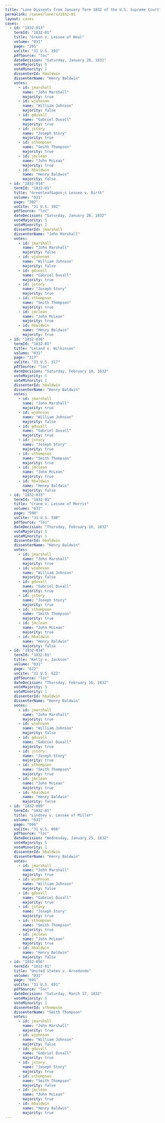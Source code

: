 ```yaml
---
title: "Lone Dissents from January Term 1832 of the U.S. Supreme Court"
permalink: /cases/loners/1832-01
layout: cases
cases:
  - id: "1832-013"
    termId: "1832-01"
    title: "Green v. Lessee of Neal"
    volume: "031"
    page: "291"
    usCite: "31 U.S. 291"
    pdfSource: "loc"
    dateDecision: "Saturday, January 28, 1832"
    voteMajority: 5
    voteMinority: 1
    dissenterId: hbaldwin
    dissenterName: "Henry Baldwin"
    votes:
      - id: jmarshall
        name: "John Marshall"
        majority: true
      - id: wjohnson
        name: "William Johnson"
        majority: false
      - id: gduvall
        name: "Gabriel Duvall"
        majority: true
      - id: jstory
        name: "Joseph Story"
        majority: true
      - id: sthompson
        name: "Smith Thompson"
        majority: true
      - id: jmclean
        name: "John McLean"
        majority: true
      - id: hbaldwin
        name: "Henry Baldwin"
        majority: false
  - id: "1832-014"
    termId: "1832-01"
    title: "Greenleaf&apos;s Lessee v. Birth"
    volume: "031"
    page: "302"
    usCite: "31 U.S. 302"
    pdfSource: "loc"
    dateDecision: "Saturday, January 28, 1832"
    voteMajority: 5
    voteMinority: 1
    dissenterId: jmarshall
    dissenterName: "John Marshall"
    votes:
      - id: jmarshall
        name: "John Marshall"
        majority: false
      - id: wjohnson
        name: "William Johnson"
        majority: false
      - id: gduvall
        name: "Gabriel Duvall"
        majority: true
      - id: jstory
        name: "Joseph Story"
        majority: true
      - id: sthompson
        name: "Smith Thompson"
        majority: true
      - id: jmclean
        name: "John McLean"
        majority: true
      - id: hbaldwin
        name: "Henry Baldwin"
        majority: true
  - id: "1832-036"
    termId: "1832-01"
    title: "Leland v. Wilkinson"
    volume: "031"
    page: "317"
    usCite: "31 U.S. 317"
    pdfSource: "loc"
    dateDecision: "Saturday, February 18, 1832"
    voteMajority: 5
    voteMinority: 1
    dissenterId: hbaldwin
    dissenterName: "Henry Baldwin"
    votes:
      - id: jmarshall
        name: "John Marshall"
        majority: true
      - id: wjohnson
        name: "William Johnson"
        majority: false
      - id: gduvall
        name: "Gabriel Duvall"
        majority: true
      - id: jstory
        name: "Joseph Story"
        majority: true
      - id: sthompson
        name: "Smith Thompson"
        majority: true
      - id: jmclean
        name: "John McLean"
        majority: true
      - id: hbaldwin
        name: "Henry Baldwin"
        majority: false
  - id: "1832-033"
    termId: "1832-01"
    title: "Crane v. Lessee of Morris"
    volume: "031"
    page: "598"
    usCite: "31 U.S. 598"
    pdfSource: "loc"
    dateDecision: "Thursday, February 16, 1832"
    voteMajority: 5
    voteMinority: 1
    dissenterId: hbaldwin
    dissenterName: "Henry Baldwin"
    votes:
      - id: jmarshall
        name: "John Marshall"
        majority: true
      - id: wjohnson
        name: "William Johnson"
        majority: false
      - id: gduvall
        name: "Gabriel Duvall"
        majority: true
      - id: jstory
        name: "Joseph Story"
        majority: true
      - id: sthompson
        name: "Smith Thompson"
        majority: true
      - id: jmclean
        name: "John McLean"
        majority: true
      - id: hbaldwin
        name: "Henry Baldwin"
        majority: false
  - id: "1832-034"
    termId: "1832-01"
    title: "Kelly v. Jackson"
    volume: "031"
    page: "622"
    usCite: "31 U.S. 622"
    pdfSource: "loc"
    dateDecision: "Thursday, February 16, 1832"
    voteMajority: 5
    voteMinority: 1
    dissenterId: hbaldwin
    dissenterName: "Henry Baldwin"
    votes:
      - id: jmarshall
        name: "John Marshall"
        majority: true
      - id: wjohnson
        name: "William Johnson"
        majority: false
      - id: gduvall
        name: "Gabriel Duvall"
        majority: true
      - id: jstory
        name: "Joseph Story"
        majority: true
      - id: sthompson
        name: "Smith Thompson"
        majority: true
      - id: jmclean
        name: "John McLean"
        majority: true
      - id: hbaldwin
        name: "Henry Baldwin"
        majority: false
  - id: "1832-009"
    termId: "1832-01"
    title: "Lindsey v. Lessee of Miller"
    volume: "031"
    page: "666"
    usCite: "31 U.S. 666"
    pdfSource: "loc"
    dateDecision: "Wednesday, January 25, 1832"
    voteMajority: 5
    voteMinority: 1
    dissenterId: hbaldwin
    dissenterName: "Henry Baldwin"
    votes:
      - id: jmarshall
        name: "John Marshall"
        majority: true
      - id: wjohnson
        name: "William Johnson"
        majority: false
      - id: gduvall
        name: "Gabriel Duvall"
        majority: true
      - id: jstory
        name: "Joseph Story"
        majority: true
      - id: sthompson
        name: "Smith Thompson"
        majority: true
      - id: jmclean
        name: "John McLean"
        majority: true
      - id: hbaldwin
        name: "Henry Baldwin"
        majority: false
  - id: "1832-056"
    termId: "1832-01"
    title: "United States v. Arredondo"
    volume: "031"
    page: "691"
    usCite: "31 U.S. 691"
    pdfSource: "loc"
    dateDecision: "Saturday, March 17, 1832"
    voteMajority: 5
    voteMinority: 1
    dissenterId: sthompson
    dissenterName: "Smith Thompson"
    votes:
      - id: jmarshall
        name: "John Marshall"
        majority: true
      - id: wjohnson
        name: "William Johnson"
        majority: false
      - id: gduvall
        name: "Gabriel Duvall"
        majority: true
      - id: jstory
        name: "Joseph Story"
        majority: true
      - id: sthompson
        name: "Smith Thompson"
        majority: false
      - id: jmclean
        name: "John McLean"
        majority: true
      - id: hbaldwin
        name: "Henry Baldwin"
        majority: true
---
```

